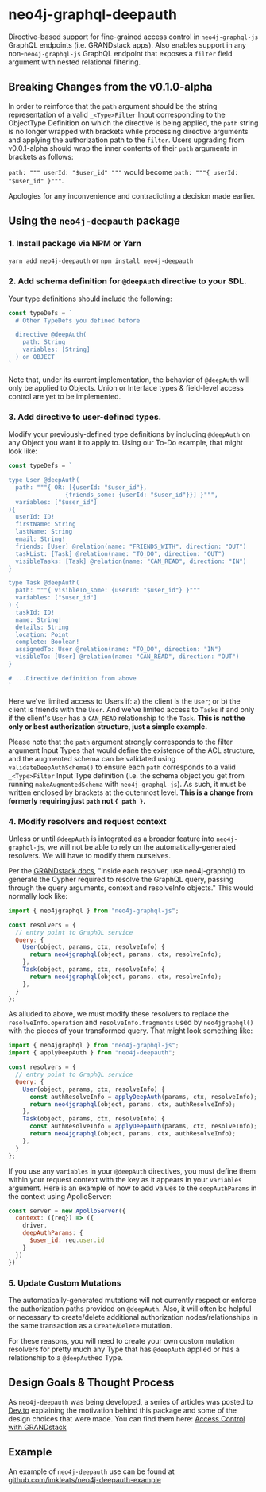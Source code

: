 # neo4j-graphql-deepauth
Directive-based support for fine-grained access control in `neo4j-graphql-js` GraphQL endpoints (i.e. GRANDstack apps). Also enables support in any non-`neo4j-graphql-js` GraphQL endpoint that exposes a `filter` field argument with nested relational filtering.

## Breaking Changes from the v0.1.0-alpha
In order to reinforce that the `path` argument should be the string representation of a valid `_<Type>Filter` Input corresponding to the ObjectType Definition on which the directive is being applied, the `path` string is no longer wrapped with brackets while processing directive arguments and applying the authorization path to the `filter`. Users upgrading from v0.0.1-alpha should wrap the inner contents of their `path` arguments in brackets as follows:

`path: """ userId: "$user_id" """` would become `path: """{ userId: "$user_id" }"""`.

Apologies for any inconvenience and contradicting a decision made earlier.

## Using the `neo4j-deepauth` package

### 1. Install package via NPM or Yarn
`yarn add neo4j-deepauth` or `npm install neo4j-deepauth`

### 2. Add schema definition for `@deepAuth` directive to your SDL.

Your type definitions should include the following:

```js
const typeDefs = `
  # Other TypeDefs you defined before

  directive @deepAuth(
    path: String
    variables: [String]
  ) on OBJECT
`
```

Note that, under its current implementation, the behavior of `@deepAuth` will only be applied to Objects. Union or Interface types & field-level access control are yet to be implemented.

### 3. Add directive to user-defined types.

Modify your previously-defined type definitions by including `@deepAuth` on any Object you want it to apply to. Using our To-Do example, that might look like:

```js
const typeDefs = `

type User @deepAuth(
  path: """{ OR: [{userId: "$user_id"},
                {friends_some: {userId: "$user_id"}}] }""",
  variables: ["$user_id"]
){
  userId: ID!
  firstName: String
  lastName: String
  email: String!
  friends: [User] @relation(name: "FRIENDS_WITH", direction: "OUT")
  taskList: [Task] @relation(name: "TO_DO", direction: "OUT")
  visibleTasks: [Task] @relation(name: "CAN_READ", direction: "IN")
}

type Task @deepAuth(
  path: """{ visibleTo_some: {userId: "$user_id"} }"""
  variables: ["$user_id"]
) {
  taskId: ID!
  name: String!
  details: String
  location: Point
  complete: Boolean!
  assignedTo: User @relation(name: "TO_DO", direction: "IN")
  visibleTo: [User] @relation(name: "CAN_READ", direction: "OUT")
}

# ...Directive definition from above
`
```

Here we've limited access to Users if: a) the client is the `User`; or b) the client is friends with the `User`. And we've limited access to `Tasks` if and only if the client's `User` has a `CAN_READ` relationship to the `Task`. **This is not the only or best authorization structure, just a simple example.**

Please note that the `path` argument strongly corresponds to the filter argument Input Types that would define the existence of the ACL structure, and the augmented schema can be validated using `validateDeepAuthSchema()` to ensure each `path` corresponds to a valid `_<Type>Filter` Input Type definition (i.e. the schema object you get from running `makeAugmentedSchema` with `neo4j-graphql-js`).  As such, it must be written enclosed by brackets at the outermost level. **This is a change from formerly requiring just `path` not `{ path }`.**

### 4. Modify resolvers and request context

Unless or until `@deepAuth` is integrated as a broader feature into `neo4j-graphql-js`, we will not be able to rely on the automatically-generated resolvers. We will have to modify them ourselves.

Per the [GRANDstack docs](https://grandstack.io/docs/neo4j-graphql-js.html#translate-graphql-to-cypher), "inside each resolver, use neo4j-graphql() to generate the Cypher required to resolve the GraphQL query, passing through the query arguments, context and resolveInfo objects." This would normally look like:

```js
import { neo4jgraphql } from "neo4j-graphql-js";

const resolvers = {
  // entry point to GraphQL service
  Query: {
    User(object, params, ctx, resolveInfo) {
      return neo4jgraphql(object, params, ctx, resolveInfo);
    },
    Task(object, params, ctx, resolveInfo) {
      return neo4jgraphql(object, params, ctx, resolveInfo);
    },
  }
};
```

As alluded to above, we must modify these resolvers to replace the `resolveInfo.operation` and `resolveInfo.fragments` used by `neo4jgraphql()` with the pieces of your transformed query. That might look something like:

```js
import { neo4jgraphql } from "neo4j-graphql-js";
import { applyDeepAuth } from "neo4j-deepauth";

const resolvers = {
  // entry point to GraphQL service
  Query: {
    User(object, params, ctx, resolveInfo) {
      const authResolveInfo = applyDeepAuth(params, ctx, resolveInfo);
      return neo4jgraphql(object, params, ctx, authResolveInfo);
    },
    Task(object, params, ctx, resolveInfo) {
      const authResolveInfo = applyDeepAuth(params, ctx, resolveInfo);
      return neo4jgraphql(object, params, ctx, authResolveInfo);
    },
  }
};
```

If you use any `variables` in your `@deepAuth` directives, you must define them within your request context with the key as it appears in your `variables` argument. Here is an example of how to add values to the `deepAuthParams` in the context using ApolloServer:

```js
const server = new ApolloServer({
  context: ({req}) => ({
    driver,
    deepAuthParams: {
      $user_id: req.user.id
    }
  })
})
```

### 5. Update Custom Mutations
The automatically-generated mutations will not currently respect or enforce the authorization paths provided on `@deepAuth`. Also, it will often be helpful or necessary to create/delete additional authorization nodes/relationships in the same transaction as a `Create`/`Delete` mutation.

For these reasons, you will need to create your own custom mutation resolvers for pretty much any Type that has `@deepAuth` applied or has a relationship to a `@deepAuth`ed Type.

## Design Goals & Thought Process
As `neo4j-deepauth` was being developed, a series of articles was posted to [Dev.to](https://dev.to) explaining the motivation behind this package and some of the design choices that were made. You can find them here: [Access Control with GRANDstack](https://dev.to/imkleats/series/5036)

## Example
An example of `neo4j-deepauth` use can be found at [github.com/imkleats/neo4j-deepauth-example](https://github.com/imkleats/neo4j-deepauth-example)